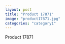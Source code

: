 ```yaml
---
layout: post
title: "Product 17871"
image: "product17871.jpg"
categories: "category1"
---
```

Product 17871
